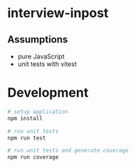# interview-inpost

## Assumptions

- pure JavaScript
- unit tests with vitest

# Development

```bash
# setup application
npm install

# run unit tests
npm run test

# run unit tests and generate coverage
npm run coverage
```
